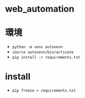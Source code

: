 # web_automation

# 環境
- `python -m venv autovevn`
- `source autovevn/bin/activate`
- `pip install -r requirements.txt`

# install
- `pip freeze > requirements.txt`